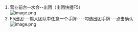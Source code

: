 1. 营业前台--水会--出团（出团快捷F5）<br />![image.png](https://cdn.nlark.com/yuque/0/2023/png/39263416/1700225284308-e4362640-0e37-4f33-9e46-a3f1c3f9e06c.png#averageHue=%23cee2ce&clientId=u2941a871-75e1-4&from=paste&height=593&id=u06c07f74&originHeight=593&originWidth=1303&originalType=binary&ratio=1&rotation=0&showTitle=false&size=82949&status=done&style=none&taskId=u6049fe26-652e-49d7-a388-224e532673e&title=&width=1303)
2. F5出团---输入团队中任意一个手牌----勾选出团手牌---点击确认<br />![image.png](https://cdn.nlark.com/yuque/0/2023/png/39263416/1700226142843-cb034840-b1c3-4834-b848-1e79afabdb96.png#averageHue=%23cec194&clientId=u2941a871-75e1-4&from=paste&height=624&id=u89a4e9e5&originHeight=624&originWidth=531&originalType=binary&ratio=1&rotation=0&showTitle=false&size=31605&status=done&style=none&taskId=uf1fb8b4c-2ba4-48bb-9a28-bd3fd3ce41f&title=&width=531)
